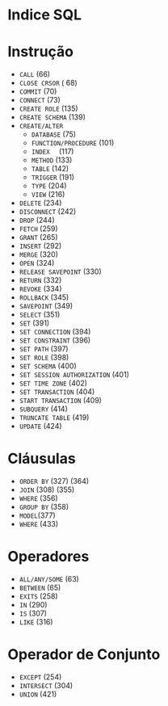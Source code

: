 # Indice SQL

# Instrução
- `CALL` (66)
- `CLOSE CRSOR` (	68)
- `COMMIT` (70)
- `CONNECT` (73)
- `CREATE ROLE` (135)
- `CREATE SCHEMA` (139)
- `CREATE/ALTER`
  - `DATABASE` (75)
  - `FUNCTION/PROCEDURE` (101)
  - `INDEX	` (117)
  - `METHOD` (133)
  - `TABLE` (142)
  - `TRIGGER` (191)
  - `TYPE` (204)
  - `VIEW` (216)
- `DELETE` (234)
- `DISCONNECT` (242)
- `DROP` (244)
- `FETCH` (259)
- `GRANT` (265)
- `INSERT` (292)
- `MERGE` (320)
- `OPEN` (324)
- `RELEASE SAVEPOINT` (330)
- `RETURN` (332)
- `REVOKE` (334)
- `ROLLBACK` (345)
- `SAVEPOINT` (349)
- `SELECT` (351)
- `SET` (391)
- `SET CONNECTION` (394)
- `SET CONSTRAINT` (396)
- `SET PATH` (397)
- `SET ROLE` (398)
- `SET SCHEMA` (400)
- `SET SESSION AUTHORIZATION` (401)
- `SET TIME ZONE` (402)
- `SET TRANSACTION` (404)
- `START TRANSACTION` (409)
- `SUBQUERY` (414)
- `TRUNCATE TABLE` (419)
- `UPDATE` (424)

# Cláusulas
- `ORDER BY` (327) (364)
- `JOIN` (308) (355)
- `WHERE`	(356)
- `GROUP BY` (358)
- `MODEL`(377)
- `WHERE` (433)

# Operadores
- `ALL/ANY/SOME` (63)
- `BETWEEN`	(65)
- `EXITS` (258)
- `IN` (290)
- `IS` (307)
- `LIKE` (316)

# Operador de Conjunto
- `EXCEPT` (254)
- `INTERSECT` (304)
- `UNION` (421)
